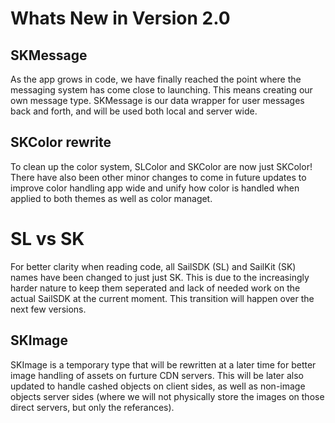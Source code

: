# Whats New in Version 2.0

## SKMessage

As the app grows in code, we have finally reached the point where the messaging system has come close to launching. This means creating our own message type. SKMessage is our data wrapper for user messages back and forth, and will be used both local and server wide.

## SKColor rewrite
To clean up the color system, SLColor and SKColor are now just SKColor! There have also been other minor changes to come in future updates to improve color handling app wide and unify how color is handled when applied to both themes as well as color managet.

# SL vs SK

For better clarity when reading code, all SailSDK (SL) and SailKit (SK) names have been changed to just just SK. This is due to the increasingly harder nature to keep them seperated and lack of needed work on the actual SailSDK at the current moment. This transition will happen over the next few versions.

## SKImage

SKImage is a temporary type that will be rewritten at a later time for better image handling of assets on furture CDN servers. This will be later also updated to handle cashed objects on client sides, as well as non-image objects server sides (where we will not physically store the images on those direct servers, but only the referances).
